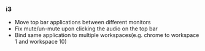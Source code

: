 ### i3

-   Move top bar applications between different monitors
-   Fix mute/un-mute upon clicking the audio on the top bar
-   Bind same application to multiple workspaces(e.g. chrome to workspace 1 and workspace 10)
